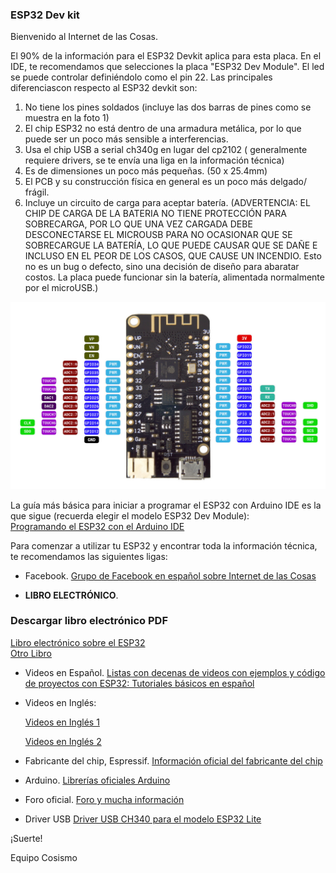 ### ESP32 Dev kit

Bienvenido al Internet de las Cosas.

 El 90% de la información para el ESP32 Devkit aplica para esta placa. En el IDE, te recomendamos que selecciones la placa "ESP32 Dev Module". El led se puede controlar definiéndolo como el pin 22.
Las principales diferenciascon respecto al ESP32 devkit son:
1) No tiene los pines soldados (incluye las dos barras de pines como se muestra en la foto 1)
2) El chip ESP32 no está dentro de una armadura metálica, por lo que puede ser un poco más sensible a interferencias.
3) Usa el chip USB a serial ch340g en lugar del cp2102 ( generalmente requiere drivers, se te envía una liga en la información técnica)
4) Es de dimensiones un poco más pequeñas. (50 x 25.4mm)
5) El PCB y su construcción física en general es un poco más delgado/ frágil.
6) Incluye un circuito de carga para aceptar batería. (ADVERTENCIA: EL CHIP DE CARGA DE LA BATERIA NO TIENE PROTECCIÓN PARA SOBRECARGA, POR LO QUE UNA VEZ CARGADA DEBE DESCONECTARSE EL MICROUSB PARA NO OCASIONAR QUE SE SOBRECARGUE LA BATERÍA, LO QUE PUEDE CAUSAR QUE SE DAÑE E INCLUSO EN EL PEOR DE LOS CASOS, QUE CAUSE UN INCENDIO. Esto no es un bug o defecto, sino una decisión de diseño para abaratar costos. La placa puede funcionar sin la batería, alimentada normalmente por el microUSB.)


![Cosismo ESP32 Lite](https://raw.githubusercontent.com/cosismo/esp32-lite/master/esp32-lite-pinout.jpg)

La guía más básica para iniciar a programar el ESP32 con Arduino IDE es la que sigue (recuerda elegir el modelo ESP32 Dev Module):  
[Programando el ESP32 con el Arduino IDE](https://www.profetolocka.com.ar/2020/07/09/programando-el-esp-32-con-el-arduino-ide/)

Para comenzar a utilizar tu ESP32 y encontrar toda la información técnica, te recomendamos las siguientes ligas:

* Facebook.
[Grupo de Facebook en español sobre Internet de las Cosas](https://www.facebook.com/groups/724628401049648/)

* **LIBRO ELECTRÓNICO**.
### Descargar libro electrónico PDF
[Libro electrónico sobre el ESP32](https://drive.google.com/file/d/11-IH-38VJOXbFJ1ybB1i2Cvcl9n3pSTU/view)  
[Otro Libro](https://archive.org/details/foo_20210223)

* Videos en Español.
[Listas con decenas de videos con ejemplos y código de proyectos con ESP32:
Tutoriales básicos en español](https://www.youtube.com/playlist?list=PL2xmtLUbEugnUoLiRTqwCm5wi2MSzsw3D)

* Videos en Inglés:

  [Videos en Inglés 1](https://www.youtube.com/watch?v=rP9p0MzxSos&list=PLxJ8_KSR8bp5-F4HVG4QOm4Kt6wQhzsjU)

  [Videos en Inglés 2](https://www.youtube.com/watch?v=jhjZZkKupk8&list=PL3XBzmAj53RnZPeWe799F-uoXERBldhn9)
  
* Fabricante del chip, Espressif. 
[Información oficial del fabricante del chip](https://www.espressif.com/en/products/socs/esp32)

* Arduino. 
[Librerías oficiales Arduino](https://github.com/espressif/arduino-esp32)

* Foro oficial.
[Foro y mucha información](https://esp32.com/)

* Driver USB
[Driver USB CH340 para el modelo ESP32 Lite](https://cosismo.github.io/usbttl-ch340)

¡Suerte!

  Equipo Cosismo
